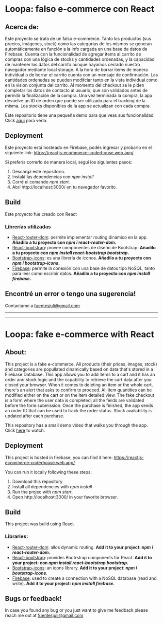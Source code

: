 # Loopa: falso e-commerce con React

## Acerca de:
Este proyecto se trata de un falso e-commerce. Tanto los productos (sus precios, imágenes, stock) como las categorías de los mismos se generan automáticamente en función a la info cargada en una base de datos de Firebase. Cuenta con la funcionalidad de agregar items al carrito de compras con una lógica de stocks y cantidades ordenadas, y la capacidad de mantener los datos del carrito aunque hayamos cerrado nuestro navegador mediante local storage. A la hora de borrar items de manera individual o de borrar el carrito cuenta con un mensaje de confirmación. Las cantidades ordenadas se pueden modifciar tanto en la vista individual como en la visión conjunta del carrito. Al momento del checkout se le piden completar los datos de contacto al usuario, que son validados antes de permitir la finalización de la compra. Una vez terminada la compra, la app devuelve un ID de orden que puede ser utilizado para el tracking de la misma. Los stocks disponibles de la app se actualizan con cada compra.

Este repositorio tiene una pequeña demo para que veas sus funcionalidad. Click [aquí](https://github.com/fuentesjulian/react-fuentes) para verla.

## Deployment
Este proyecto está hosteado en Firebase, podés ingresar y probarlo en el siguiente link:
https://reactjs-ecommerce-coderhouse.web.app/

Si preferís correrlo de manera local, seguí los siguientes pasos:
1. Descargá este repositorio.
2. Instalá las dependencias con *npm install*
3. Corré el comando *npm start*.
4. Abrí http://localhost:3000/ en tu navegador favorito.

## Build
Este proyecto fue creado con React
### Librerías utilizadas
* [React-router-dom](https://v5.reactrouter.com/web/guides/quick-start): permite implementar routing dinámico en la app. **Añadilo a tu proyecto con *npm i react-router-dom*.**
* [React-bootstrap](https://react-bootstrap.github.io/): provee componentes de diseño de Bootstrap. **Añadilo a tu proyecto con *npm install react-bootstrap bootstrap*.**
* [Bootstrap-icons](https://icons.getbootstrap.com/): es una librería de íconos. **Añadilo a tu proyecto con *npm i bootstrap-icons*.**
* [Firebase](https://firebase.google.com/): permite la conexión con una base de datos tipo NoSQL, tanto para leer como escribir datos. **Añadilo a tu proyecto con *npm install firebase*.**

## Encontré un error o tengo una sugerencia!
Contactame a fuentesjuli@gmail.com

***
***

# Loopa: fake e-commerce with React

## About:
This project is a fake e-commerce. All products (their prices, images, stock) and categories are popullated dinamically based on data that's stored in a Firebase Database. This app allows you to add items to a cart and it has an order and stock logic and the capability to retrieve the cart data after you closed your browser. When it comes to deleting an item or the whole cart, there's an alert that asks to confirm to proceed. All item quantities can be modified either on the cart or on the item detailed view. The fake checkout is a form where the user data is completed; all the fields are validated before the form submission. Once the purchase is finished, the app sends an order ID that can be used to track the order status. Stock availability is updated after each purchase.

This repository has a small demo video that walks you through the app. Click [here](https://github.com/fuentesjulian/react-fuentes) to watch.

## Deployment
This project is hosted in firebase, you can find it here:
https://reactjs-ecommerce-coderhouse.web.app/

You can run it locally following these steps:
1. Download this repository
2. Install all dependencies with *npm install*
3. Run the projec with *npm start*.
4. Open http://localhost:3000/ in your favorite browser.

## Build
This project was build using React
### Libraries:
* [React-router-dom](https://v5.reactrouter.com/web/guides/quick-start): allos dynamic routing. **Add it to your project: *npm i react-router-dom*.**
* [React-bootstrap](https://react-bootstrap.github.io/): provides Bootrstrap components for React. **Add it to your project: con *npm install react-bootstrap bootstrap*.**
* [Bootstrap-icons](https://icons.getbootstrap.com/): an icons library. **Add it to your project: *npm i bootstrap-icons*.**
* [Firebase](https://firebase.google.com/): used to create a connection with a NoSQL database (read and write). **Add it to your project: *npm install firebase*.**

## Bugs or feedback!
In case you found any bug or you just want to give me feedback please reach me out at fuentesjuli@gmail.com
